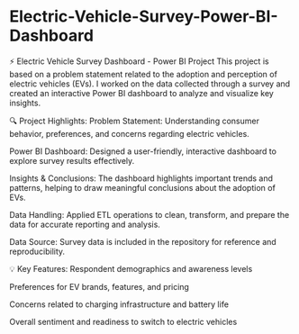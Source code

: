 # Electric-Vehicle-Survey-Power-BI-Dashboard
⚡ Electric Vehicle Survey Dashboard - Power BI Project
This project is based on a problem statement related to the adoption and perception of electric vehicles (EVs). I worked on the data collected through a survey and created an interactive Power BI dashboard to analyze and visualize key insights.

🔍 Project Highlights:
Problem Statement: Understanding consumer behavior, preferences, and concerns regarding electric vehicles.

Power BI Dashboard: Designed a user-friendly, interactive dashboard to explore survey results effectively.

Insights & Conclusions: The dashboard highlights important trends and patterns, helping to draw meaningful conclusions about the adoption of EVs.

Data Handling: Applied ETL operations to clean, transform, and prepare the data for accurate reporting and analysis.

Data Source: Survey data is included in the repository for reference and reproducibility.

💡 Key Features:
Respondent demographics and awareness levels

Preferences for EV brands, features, and pricing

Concerns related to charging infrastructure and battery life

Overall sentiment and readiness to switch to electric vehicles
